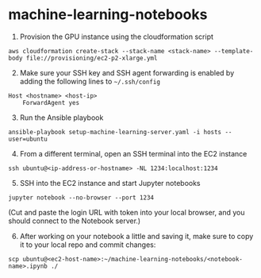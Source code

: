 # machine-learning-notebooks


1. Provision the GPU instance using the cloudformation script

```
aws cloudformation create-stack --stack-name <stack-name> --template-body file://provisioning/ec2-p2-xlarge.yml
```


2. Make sure your SSH key and SSH agent forwarding is enabled by adding the following lines to `~/.ssh/config`

```
Host <hostname> <host-ip>
    ForwardAgent yes
```

3. Run the Ansible playbook

`ansible-playbook setup-machine-learning-server.yaml -i hosts --user=ubuntu`

4. From a different terminal, open an SSH terminal into the EC2 instance

```
ssh ubuntu@<ip-address-or-hostname> -NL 1234:localhost:1234
```

5. SSH into the EC2 instance and start Jupyter notebooks

```
jupyter notebook --no-browser --port 1234
```

(Cut and paste the login URL with token into your local browser, and you should
connect to the Notebook server.)


6. After working on your notebook a little and saving it, make sure to copy it to your local
repo and commit changes:

`scp ubuntu@<ec2-host-name>:~/machine-learning-notebooks/<notebook-name>.ipynb ./`
